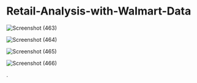 # Retail-Analysis-with-Walmart-Data

![Screenshot (463)](https://user-images.githubusercontent.com/87609938/133645427-b8a73ff6-6b2e-4d41-ab8a-58c9307e8ab9.png)


![Screenshot (464)](https://user-images.githubusercontent.com/87609938/133645448-d6d4119a-8fc8-4499-9721-981ae4bc315c.png)



![Screenshot (465)](https://user-images.githubusercontent.com/87609938/133645493-3b0f75bf-1a12-47ac-ba2c-89d5042ada89.png)


![Screenshot (466)](https://user-images.githubusercontent.com/87609938/133645541-5b164b14-9d00-4239-a083-58e19347e1fe.png)

.
